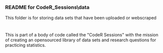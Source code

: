 ### README for CodeR_Sessions\data

This folder is for storing data sets that have been uploaded or webscraped  
#
This is part of a body of code called the "CodeR Sessions" with the mission of creating an opensourced library of data sets and 
research questions for practicing statistics. 